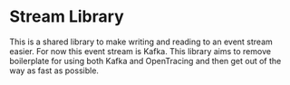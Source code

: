 # Stream Library

This is a shared library to make writing and reading to an event stream easier.
For now this event stream is Kafka.  This library aims to remove boilerplate for
using both Kafka and OpenTracing and then get out of the way as fast as possible.

